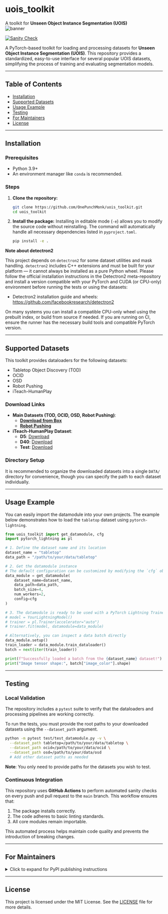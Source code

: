#  **uois_toolkit**  

A toolkit for **Unseen Object Instance Segmentation (UOIS)**  
![banner](banner.png)

[![Sanity Check](https://github.com/OnePunchMonk/uois_toolkit/actions/workflows/sanity_check.yml/badge.svg)](https://github.com/OnePunchMonk/uois_toolkit/actions/workflows/sanity_check.yml)

A PyTorch-based toolkit for loading and processing datasets for **Unseen Object Instance Segmentation (UOIS)**. This repository provides a standardized, easy-to-use interface for several popular UOIS datasets, simplifying the process of training and evaluating segmentation models.

---

## Table of Contents

- [Installation](#installation)
- [Supported Datasets](#supported-datasets)
- [Usage Example](#usage-example)
- [Testing](#testing)
- [For Maintainers](#for-maintainers)
- [License](#license)

---

## Installation

### Prerequisites
- Python 3.9+
- An environment manager like `conda` is recommended.

### Steps

1.  **Clone the repository:**
    ```bash
    git clone https://github.com/OnePunchMonk/uois_toolkit.git
    cd uois_toolkit
    ```

2.  **Install the package:**
    Installing in editable mode (`-e`) allows you to modify the source code without reinstalling. The command will automatically handle all necessary dependencies listed in `pyproject.toml`.
    ```bash
    pip install -e .
    ```

**Note about detectron2**

This project depends on `detectron2` for some dataset utilities and mask handling. `detectron2` includes C++ extensions and must be built for your platform — it cannot always be installed as a pure Python wheel. Please follow the official installation instructions in the Detectron2 meta-repository and install a version compatible with your PyTorch and CUDA (or CPU-only) environment before running the tests or using the datasets:

- Detectron2 installation guide and wheels: https://github.com/facebookresearch/detectron2

On many systems you can install a compatible CPU-only wheel using the prebuilt index, or build from source if needed. If you are running on CI, ensure the runner has the necessary build tools and compatible PyTorch version.

---

## Supported Datasets

This toolkit provides dataloaders for the following datasets:

- Tabletop Object Discovery (TOD)
- OCID
- OSD
- Robot Pushing
- iTeach-HumanPlay

### Download Links

- **Main Datasets (TOD, OCID, OSD, Robot Pushing)**:
  - [**Download from Box**](https://utdallas.box.com/v/uois-datasets)
  - [**Robot Pushing**](https://utdallas.app.box.com/s/yipcemru6qsbw0wj1nsdxq1dw5mjbtiq)
- **iTeach-HumanPlay Dataset**:
  - **D5**: [Download](https://utdallas.box.com/v/iTeach-HumanPlay-D5)
  - **D40**: [Download](https://utdallas.box.com/v/iTeach-HumanPlay-D40)
  - **Test**: [Download](https://utdallas.box.com/v/iTeach-HumanPlay-Test)

### Directory Setup

It is recommended to organize the downloaded datasets into a single `DATA/` directory for convenience, though you can specify the path to each dataset individually.

---

## Usage Example

You can easily import the datamodule into your own projects. The example below demonstrates how to load the `tabletop` dataset using `pytorch-lightning`.

```python
from uois_toolkit import get_datamodule, cfg
import pytorch_lightning as pl

# 1. Define the dataset name and its location
dataset_name = "tabletop"
data_path = "/path/to/your/data/tabletop"

# 2. Get the datamodule instance
# The default configuration can be customized by modifying the `cfg` object
data_module = get_datamodule(
    dataset_name=dataset_name,
    data_path=data_path,
    batch_size=4,
    num_workers=2,
    config=cfg
)

# 3. The datamodule is ready to be used with a PyTorch Lightning Trainer
# model = YourLightningModel()
# trainer = pl.Trainer(accelerator="auto")
# trainer.fit(model, datamodule=data_module)

# Alternatively, you can inspect a data batch directly
data_module.setup()
train_loader = data_module.train_dataloader()
batch = next(iter(train_loader))

print(f"Successfully loaded a batch from the {dataset_name} dataset!")
print("Image tensor shape:", batch["image_color"].shape)
```

---

## Testing

### Local Validation

The repository includes a `pytest` suite to verify that the dataloaders and processing pipelines are working correctly.

To run the tests, you must provide the root paths to your downloaded datasets using the `--dataset_path` argument.

```bash
python -m pytest test/test_datamodule.py -v \
  --dataset_path tabletop=/path/to/your/data/tabletop \
  --dataset_path ocid=/path/to/your/data/ocid \
  --dataset_path osd=/path/to/your/data/osd
  # Add other dataset paths as needed
```
**Note**: You only need to provide paths for the datasets you wish to test.

### Continuous Integration

This repository uses **GitHub Actions** to perform automated sanity checks on every push and pull request to the `main` branch. This workflow ensures that:
1. The package installs correctly.
2. The code adheres to basic linting standards.
3. All core modules remain importable.

This automated process helps maintain code quality and prevents the introduction of breaking changes.

---

## For Maintainers

<details>
<summary>Click to expand for PyPI publishing instructions</summary>

```bash
# 1. Install build tools
python -m pip install build twine

# 2. Clean previous builds
rm -rf build/ dist/ *.egg-info

# 3. Build the distribution files
python -m build

# 4. Upload to PyPI (requires a configured PyPI token)
twine upload dist/*
```

</details>

---

## License

This project is licensed under the MIT License. See the [LICENSE](LICENSE) file for more details.
